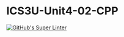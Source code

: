# ICS3U-Unit4-02-CPP

[![GitHub's Super Linter](https://github.com/Michael-Zagon/ICS3U-Unit4-02-CPP/workflows/GitHub's%20Super%20Linter/badge.svg)](https://github.com/Michael-Zagon/ICS3U-Unit4-02-CPP/actions)
